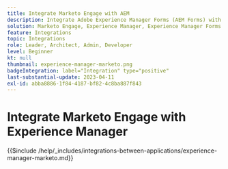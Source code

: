 ```yaml
---
title: Integrate Marketo Engage with AEM
description: Integrate Adobe Experience Manager Forms (AEM Forms) with Marketo Engage streamline lead generation.
solution: Marketo Engage, Experience Manager, Experience Manager Forms
feature: Integrations
topic: Integrations
role: Leader, Architect, Admin, Developer
level: Beginner
kt: null
thumbnail: experience-manager-marketo.png
badgeIntegration: label="Integration" type="positive"
last-substantial-update: 2023-04-11
exl-id: abba8886-1f84-4187-bf82-4c8ba887f843
---
```

# Integrate Marketo Engage with Experience Manager

{{$include /help/_includes/integrations-between-applications/experience-manager-marketo.md}}
